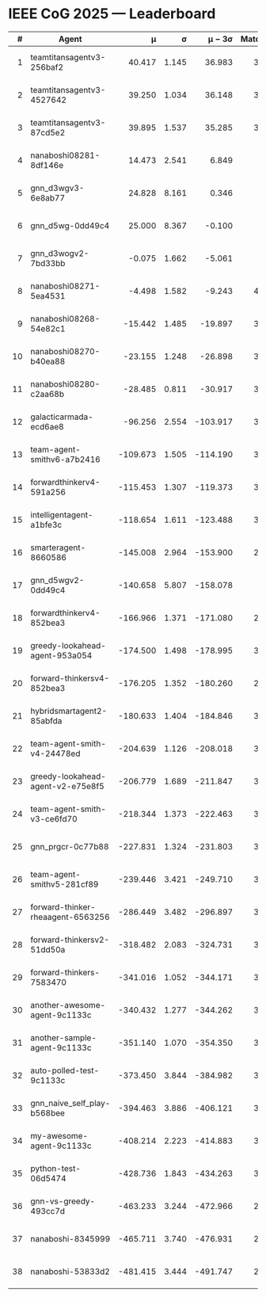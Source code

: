 # IEEE CoG 2025 — Leaderboard

| # | Agent | μ | σ | μ − 3σ | Matches | Updated |
|---:|---|---:|---:|---:|---:|---|
| 1 | teamtitansagentv3-256baf2 | 40.417 | 1.145 | 36.983 | 3620 | 2025-08-29 13:16 |
| 2 | teamtitansagentv3-4527642 | 39.250 | 1.034 | 36.148 | 3760 | 2025-08-29 13:16 |
| 3 | teamtitansagentv3-87cd5e2 | 39.895 | 1.537 | 35.285 | 3480 | 2025-08-29 13:16 |
| 4 | nanaboshi08281-8df146e | 14.473 | 2.541 | 6.849 | 126 | 2025-08-29 13:16 |
| 5 | gnn_d3wgv3-6e8ab77 | 24.828 | 8.161 | 0.346 | 118 | 2025-08-29 13:16 |
| 6 | gnn_d5wg-0dd49c4 | 25.000 | 8.367 | -0.100 | 80 | 2025-08-29 13:16 |
| 7 | gnn_d3wogv2-7bd33bb | -0.075 | 1.662 | -5.061 | 164 | 2025-08-29 13:16 |
| 8 | nanaboshi08271-5ea4531 | -4.498 | 1.582 | -9.243 | 4000 | 2025-08-29 13:16 |
| 9 | nanaboshi08268-54e82c1 | -15.442 | 1.485 | -19.897 | 3560 | 2025-08-29 13:16 |
| 10 | nanaboshi08270-b40ea88 | -23.155 | 1.248 | -26.898 | 3880 | 2025-08-29 13:16 |
| 11 | nanaboshi08280-c2aa68b | -28.485 | 0.811 | -30.917 | 3300 | 2025-08-29 13:16 |
| 12 | galacticarmada-ecd6ae8 | -96.256 | 2.554 | -103.917 | 3720 | 2025-08-29 13:16 |
| 13 | team-agent-smithv6-a7b2416 | -109.673 | 1.505 | -114.190 | 3940 | 2025-08-29 13:16 |
| 14 | forwardthinkerv4-591a256 | -115.453 | 1.307 | -119.373 | 3190 | 2025-08-29 13:16 |
| 15 | intelligentagent-a1bfe3c | -118.654 | 1.611 | -123.488 | 3436 | 2025-08-29 13:16 |
| 16 | smarteragent-8660586 | -145.008 | 2.964 | -153.900 | 2896 | 2025-08-29 13:16 |
| 17 | gnn_d5wgv2-0dd49c4 | -140.658 | 5.807 | -158.078 | 120 | 2025-08-29 13:16 |
| 18 | forwardthinkerv4-852bea3 | -166.966 | 1.371 | -171.080 | 2659 | 2025-08-29 13:16 |
| 19 | greedy-lookahead-agent-953a054 | -174.500 | 1.498 | -178.995 | 3354 | 2025-08-29 13:16 |
| 20 | forward-thinkersv4-852bea3 | -176.205 | 1.352 | -180.260 | 2844 | 2025-08-29 13:16 |
| 21 | hybridsmartagent2-85abfda | -180.633 | 1.404 | -184.846 | 3285 | 2025-08-29 13:16 |
| 22 | team-agent-smith-v4-24478ed | -204.639 | 1.126 | -208.018 | 3318 | 2025-08-29 13:16 |
| 23 | greedy-lookahead-agent-v2-e75e8f5 | -206.779 | 1.689 | -211.847 | 3446 | 2025-08-29 13:16 |
| 24 | team-agent-smith-v3-ce6fd70 | -218.344 | 1.373 | -222.463 | 3918 | 2025-08-29 13:16 |
| 25 | gnn_prgcr-0c77b88 | -227.831 | 1.324 | -231.803 | 3490 | 2025-08-29 13:16 |
| 26 | team-agent-smithv5-281cf89 | -239.446 | 3.421 | -249.710 | 3600 | 2025-08-29 13:16 |
| 27 | forward-thinker-rheaagent-6563256 | -286.449 | 3.482 | -296.897 | 3182 | 2025-08-29 13:16 |
| 28 | forward-thinkersv2-51dd50a | -318.482 | 2.083 | -324.731 | 3422 | 2025-08-29 13:16 |
| 29 | forward-thinkers-7583470 | -341.016 | 1.052 | -344.171 | 3580 | 2025-08-29 13:16 |
| 30 | another-awesome-agent-9c1133c | -340.432 | 1.277 | -344.262 | 3300 | 2025-08-29 13:16 |
| 31 | another-sample-agent-9c1133c | -351.140 | 1.070 | -354.350 | 3680 | 2025-08-29 13:16 |
| 32 | auto-polled-test-9c1133c | -373.450 | 3.844 | -384.982 | 3800 | 2025-08-29 13:16 |
| 33 | gnn_naive_self_play-b568bee | -394.463 | 3.886 | -406.121 | 3000 | 2025-08-29 13:16 |
| 34 | my-awesome-agent-9c1133c | -408.214 | 2.223 | -414.883 | 3860 | 2025-08-29 13:16 |
| 35 | python-test-06d5474 | -428.736 | 1.843 | -434.263 | 3150 | 2025-08-29 13:16 |
| 36 | gnn-vs-greedy-493cc7d | -463.233 | 3.244 | -472.966 | 2740 | 2025-08-29 13:16 |
| 37 | nanaboshi-8345999 | -465.711 | 3.740 | -476.931 | 2960 | 2025-08-29 13:16 |
| 38 | nanaboshi-53833d2 | -481.415 | 3.444 | -491.747 | 2720 | 2025-08-29 13:16 |
